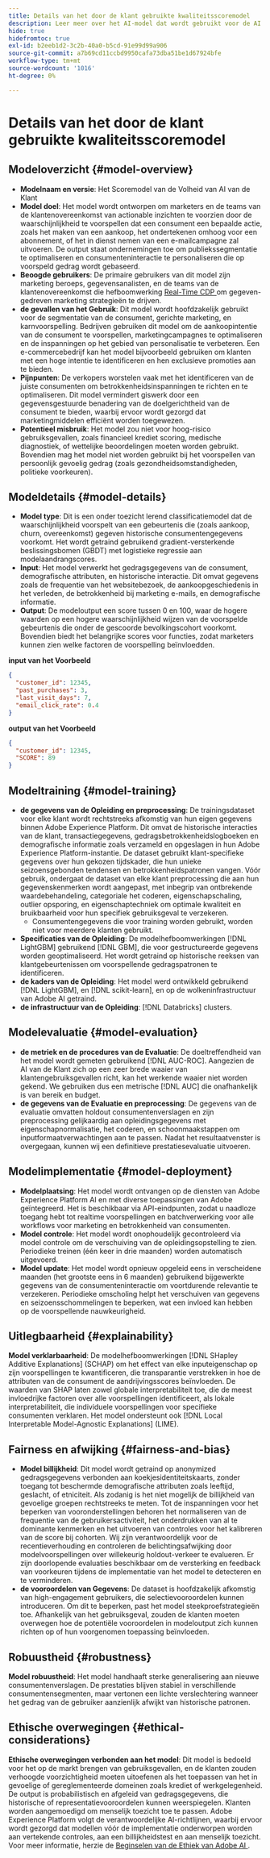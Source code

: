 ```yaml
---
title: Details van het door de klant gebruikte kwaliteitsscoremodel
description: Leer meer over het AI-model dat wordt gebruikt voor de AI van de Klant.
hide: true
hidefromtoc: true
exl-id: b2eeb1d2-3c2b-40a0-b5cd-91e99d99a906
source-git-commit: a7b69cd11ccbd9950cafa73dba51be1d67924bfe
workflow-type: tm+mt
source-wordcount: '1016'
ht-degree: 0%

---
```


# Details van het door de klant gebruikte kwaliteitsscoremodel

## Modeloverzicht {#model-overview}

* **Modelnaam en versie**: Het Scoremodel van de Volheid van AI van de Klant
* **Model doel**: Het model wordt ontworpen om marketers en de teams van de klantenovereenkomst van actionable inzichten te voorzien door de waarschijnlijkheid te voorspellen dat een consument een bepaalde actie, zoals het maken van een aankoop, het ondertekenen omhoog voor een abonnement, of het in dienst nemen van een e-mailcampagne zal uitvoeren. De output staat ondernemingen toe om publiekssegmentatie te optimaliseren en consumenteninteractie te personaliseren die op voorspeld gedrag wordt gebaseerd.
* **Beoogde gebruikers**: De primaire gebruikers van dit model zijn marketing beroeps, gegevensanalisten, en de teams van de klantenovereenkomst die hefboomwerking [ Real-Time CDP ](../../../rtcdp/home.md) om gegeven-gedreven marketing strategieën te drijven.
* **de gevallen van het Gebruik**: Dit model wordt hoofdzakelijk gebruikt voor de segmentatie van de consument, gerichte marketing, en karnvoorspelling. Bedrijven gebruiken dit model om de aankoopintentie van de consument te voorspellen, marketingcampagnes te optimaliseren en de inspanningen op het gebied van personalisatie te verbeteren. Een e-commercebedrijf kan het model bijvoorbeeld gebruiken om klanten met een hoge intentie te identificeren en hen exclusieve promoties aan te bieden.
* **Pijnpunten**: De verkopers worstelen vaak met het identificeren van de juiste consumenten om betrokkenheidsinspanningen te richten en te optimaliseren. Dit model vermindert giswerk door een gegevensgestuurde benadering van de doelgerichtheid van de consument te bieden, waarbij ervoor wordt gezorgd dat marketingmiddelen efficiënt worden toegewezen.
* **Potentieel misbruik**: Het model zou niet voor hoog-risico gebruiksgevallen, zoals financieel krediet scoring, medische diagnostiek, of wettelijke beoordelingen moeten worden gebruikt. Bovendien mag het model niet worden gebruikt bij het voorspellen van persoonlijk gevoelig gedrag (zoals gezondheidsomstandigheden, politieke voorkeuren).

## Modeldetails {#model-details}

* **Model type**: Dit is een onder toezicht lerend classificatiemodel dat de waarschijnlijkheid voorspelt van een gebeurtenis die (zoals aankoop, churn, overeenkomst) gegeven historische consumentengegevens voorkomt. Het wordt getraind gebruikend gradient-versterkende beslissingsbomen (GBDT) met logistieke regressie aan modelaandrangscores.
* **Input**: Het model verwerkt het gedragsgegevens van de consument, demografische attributen, en historische interactie. Dit omvat gegevens zoals de frequentie van het websitebezoek, de aankoopgeschiedenis in het verleden, de betrokkenheid bij marketing e-mails, en demografische informatie.
* **Output**: De modeloutput een score tussen 0 en 100, waar de hogere waarden op een hogere waarschijnlijkheid wijzen van de voorspelde gebeurtenis die onder de gescoorde bevolkingscohort voorkomt. Bovendien biedt het belangrijke scores voor functies, zodat marketers kunnen zien welke factoren de voorspelling beïnvloedden.

**input van het Voorbeeld**

```json
{ 
  "customer_id": 12345, 
  "past_purchases": 3, 
  "last_visit_days": 7,
  "email_click_rate": 0.4 
}
```

**output van het Voorbeeld**

```json
{ 
  "customer_id": 12345,
  "SCORE": 89 
}
```

## Modeltraining {#model-training}

* **de gegevens van de Opleiding en preprocessing**: De trainingsdataset voor elke klant wordt rechtstreeks afkomstig van hun eigen gegevens binnen Adobe Experience Platform. Dit omvat de historische interacties van de klant, transactiegegevens, gedragsbetrokkenheidslogboeken en demografische informatie zoals verzameld en opgeslagen in hun Adobe Experience Platform-instantie. De dataset gebruikt klant-specifieke gegevens over hun gekozen tijdskader, die hun unieke seizoensgebonden tendensen en betrokkenheidspatronen vangen. Vóór gebruik, ondergaat de dataset van elke klant preprocessing die aan hun gegevenskenmerken wordt aangepast, met inbegrip van ontbrekende waardebehandeling, categoriale het coderen, eigenschapschaling, outlier opsporing, en eigenschaptechniek om optimale kwaliteit en bruikbaarheid voor hun specifiek gebruiksgeval te verzekeren.
   * Consumentengegevens die voor training worden gebruikt, worden niet voor meerdere klanten gebruikt.
* **Specificaties van de Opleiding**: De modelhefboomwerkingen [!DNL LightGBM] gebruikend [!DNL GBM], die voor gestructureerde gegevens worden geoptimaliseerd. Het wordt getraind op historische reeksen van klantgebeurtenissen om voorspellende gedragspatronen te identificeren.
* **de kaders van de Opleiding**: Het model werd ontwikkeld gebruikend [!DNL LightGBM], en [!DNL scikit-learn], en op de wolkeninfrastructuur van Adobe AI getraind.
* **de infrastructuur van de Opleiding**: [!DNL Databricks] clusters.

## Modelevaluatie {#model-evaluation}

* **de metriek en de procedures van de Evaluatie**: De doeltreffendheid van het model wordt gemeten gebruikend [!DNL AUC-ROC]. Aangezien de AI van de Klant zich op een zeer brede waaier van klantengebruiksgevallen richt, kan het werkende waaier niet worden gekend. We gebruiken dus een metrische [!DNL AUC] die onafhankelijk is van bereik en budget.
* **de gegevens van de Evaluatie en preprocessing**: De gegevens van de evaluatie omvatten holdout consumentenverslagen en zijn preprocessing gelijkaardig aan opleidingsgegevens met eigenschapnormalisatie, het coderen, en schoonmaakstappen om inputformaatverwachtingen aan te passen. Nadat het resultaatvenster is overgegaan, kunnen wij een definitieve prestatiesevaluatie uitvoeren.

## Modelimplementatie {#model-deployment}

* **Modelplaatsing**: Het model wordt ontvangen op de diensten van Adobe Experience Platform AI en met diverse toepassingen van Adobe geïntegreerd. Het is beschikbaar via API-eindpunten, zodat u naadloze toegang hebt tot realtime voorspellingen en batchverwerking voor alle workflows voor marketing en betrokkenheid van consumenten.
* **Model controle**: Het model wordt onophoudelijk gecontroleerd via model controle om de verschuiving van de opleidingsopstelling te zien. Periodieke treinen (één keer in drie maanden) worden automatisch uitgevoerd.
* **Model update**: Het model wordt opnieuw opgeleid eens in verscheidene maanden (het grootste eens in 6 maanden) gebruikend bijgewerkte gegevens van de consumenteninteractie om voortdurende relevantie te verzekeren. Periodieke omscholing helpt het verschuiven van gegevens en seizoensschommelingen te beperken, wat een invloed kan hebben op de voorspellende nauwkeurigheid.

## Uitlegbaarheid {#explainability}

**Model verklarbaarheid**: De modelhefboomwerkingen [!DNL SHapley Additive Explanations] (SCHAP) om het effect van elke inputeigenschap op zijn voorspellingen te kwantificeren, die transparantie verstrekken in hoe de attributen van de consument de aandrijvingsscores beïnvloeden. De waarden van SHAP laten zowel globale interpretabiliteit toe, die de meest invloedrijke factoren over alle voorspellingen identificeert, als lokale interpretabiliteit, die individuele voorspellingen voor specifieke consumenten verklaren. Het model ondersteunt ook [!DNL Local Interpretable Model-Agnostic Explanations] (LIME).

## Fairness en afwijking {#fairness-and-bias}

* **Model billijkheid**: Dit model wordt getraind op anonymized gedragsgegevens verbonden aan koekjesidentiteitskaarts, zonder toegang tot beschermde demografische attributen zoals leeftijd, geslacht, of etniciteit. Als zodanig is het niet mogelijk de billijkheid van gevoelige groepen rechtstreeks te meten. Tot de inspanningen voor het beperken van vooronderstellingen behoren het normaliseren van de frequentie van de gebruikersactiviteit, het onderdrukken van al te dominante kenmerken en het uitvoeren van controles voor het kalibreren van de score bij cohorten. Wij zijn verantwoordelijk voor de recentieverhouding en controleren de belichtingsafwijking door modelvoorspellingen over willekeurig holdout-verkeer te evalueren. Er zijn doorlopende evaluaties beschikbaar om de versterking en feedback van voorkeuren tijdens de implementatie van het model te detecteren en te verminderen.
* **de vooroordelen van Gegevens**: De dataset is hoofdzakelijk afkomstig van high-engagement gebruikers, die selectievooroordelen kunnen introduceren. Om dit te beperken, past het model steekproefstrategieën toe. Afhankelijk van het gebruiksgeval, zouden de klanten moeten overwegen hoe de potentiële vooroordelen in modeloutput zich kunnen richten op of hun voorgenomen toepassing beïnvloeden.

## Robuustheid {#robustness}

**Model robuustheid**: Het model handhaaft sterke generalisering aan nieuwe consumentenverslagen. De prestaties blijven stabiel in verschillende consumentensegmenten, maar vertonen een lichte verslechtering wanneer het gedrag van de gebruiker aanzienlijk afwijkt van historische patronen.

## Ethische overwegingen {#ethical-considerations}

**Ethische overwegingen verbonden aan het model**: Dit model is bedoeld voor het op de markt brengen van gebruiksgevallen, en de klanten zouden verhoogde voorzichtigheid moeten uitoefenen als het toepassen van het in gevoelige of gereglementeerde domeinen zoals krediet of werkgelegenheid. De output is probabilistisch en afgeleid van gedragsgegevens, die historische of representatievooroordelen kunnen weerspiegelen. Klanten worden aangemoedigd om menselijk toezicht toe te passen. Adobe Experience Platform volgt de verantwoordelijke AI-richtlijnen, waarbij ervoor wordt gezorgd dat modellen vóór de implementatie onderworpen worden aan vertekende controles, aan een billijkheidstest en aan menselijk toezicht. Voor meer informatie, herzie de [ Beginselen van de Ethiek van Adobe AI ](https://www.adobe.com/content/dam/cc/en/ai-ethics/pdfs/Adobe-AI-Ethics-Principles.pdf?msockid=0d85c8269eb36f0801d0ddb49fd16ebc).